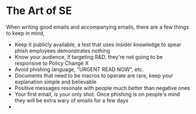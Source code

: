 # The Art of SE

When writing good emails and accompanying emails, there are a few things to keep in mind,

- Keep it publicly available, a test that uses insider knowledge to spear phish employees demonstrates nothing
- Know your audience, if targeting R&D, they're not going to be responsive to Policy Change X
- Avoid phishing language, "URGENT READ NOW", etc.
- Documents that need to be macros to operate are rare, keep your explanation simple and believable
- Positive messages resonate with people much better than negative ones
- Your first email, is your only shot. Once phishing is on people's mind they will be extra wary of emails for a few days
- 